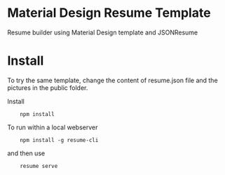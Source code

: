 # Material Design Resume Template
Resume builder using Material Design template and JSONResume

# Install
To try the same template, change the content of resume.json file and the pictures in the public folder.

Install

		npm install

To run within a local webserver

		npm install -g resume-cli

and then use

		resume serve